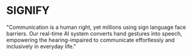 # SIGNIFY
"Communication is a human right, yet millions using sign language face barriers. Our real-time AI system converts hand gestures into speech, empowering the hearing-impaired to communicate effortlessly and inclusively in everyday life."
